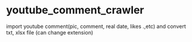# youtube_comment_crawler
import youtube comment(pic, comment, real date, likes .,etc) and convert txt, xlsx file (can change extension)
